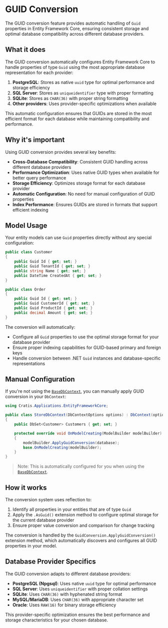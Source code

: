 # GUID Conversion

The GUID conversion feature provides automatic handling of `Guid` properties in Entity Framework Core, ensuring consistent storage and optimal database compatibility across different database providers.

## What it does

The GUID conversion automatically configures Entity Framework Core to handle properties of type `Guid` using the most appropriate database representation for each provider:

1. **PostgreSQL**: Stores as native `uuid` type for optimal performance and storage efficiency
2. **SQL Server**: Stores as `uniqueidentifier` type with proper formatting
3. **SQLite**: Stores as `CHAR(36)` with proper string formatting
4. **Other providers**: Uses provider-specific optimizations when available

This automatic configuration ensures that GUIDs are stored in the most efficient format for each database while maintaining compatibility and performance.

## Why it's important

Using GUID conversion provides several key benefits:

- **Cross-Database Compatibility**: Consistent GUID handling across different database providers
- **Performance Optimization**: Uses native GUID types when available for better query performance
- **Storage Efficiency**: Optimizes storage format for each database provider
- **Automatic Configuration**: No need for manual configuration of GUID properties
- **Index Performance**: Ensures GUIDs are stored in formats that support efficient indexing

## Model Usage

Your entity models can use `Guid` properties directly without any special configuration:

```csharp
public class Customer
{
    public Guid Id { get; set; }
    public Guid TenantId { get; set; }
    public string Name { get; set; }
    public DateTime CreatedAt { get; set; }
}

public class Order
{
    public Guid Id { get; set; }
    public Guid CustomerId { get; set; }
    public Guid ProductId { get; set; }
    public decimal Amount { get; set; }
}
```

The conversion will automatically:

- Configure all `Guid` properties to use the optimal storage format for your database provider
- Ensure proper indexing capabilities for GUID-based primary and foreign keys
- Handle conversion between .NET `Guid` instances and database-specific representations

## Manual Configuration

If you're not using the [`BaseDbContext`](./base-db-context.md), you can manually apply GUID conversion in your `DbContext`:

```csharp
using Cratis.Applications.EntityFrameworkCore;

public class StoreDbContext(DbContextOptions options) : DbContext(options)
{
    public DbSet<Customer> Customers { get; set; }

    protected override void OnModelCreating(ModelBuilder modelBuilder)
    {
        modelBuilder.ApplyGuidConversion(database);
        base.OnModelCreating(modelBuilder);
    }
}
```

> Note: This is automatically configured for you when using the [`BaseDbContext`](./base-db-context.md).

## How it works

The conversion system uses reflection to:

1. Identify all properties in your entities that are of type `Guid`
2. Apply the `.AsGuid()` extension method to configure optimal storage for the current database provider
3. Ensure proper value conversion and comparison for change tracking

The conversion is handled by the `GuidConversion.ApplyGuidConversion()` extension method, which automatically discovers and configures all GUID properties in your model.

## Database Provider Specifics

The GUID conversion adapts to different database providers:

- **PostgreSQL (Npgsql)**: Uses native `uuid` type for optimal performance
- **SQL Server**: Uses `uniqueidentifier` with proper collation settings
- **SQLite**: Uses `CHAR(36)` with hyphenated string format
- **MySQL/MariaDB**: Uses `CHAR(36)` with appropriate character set
- **Oracle**: Uses `RAW(16)` for binary storage efficiency

This provider-specific optimization ensures the best performance and storage characteristics for your chosen database.